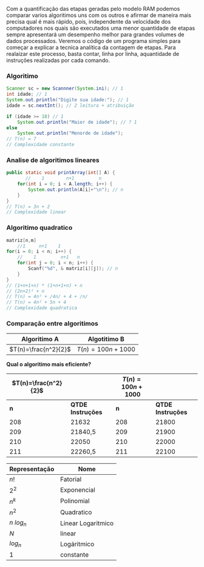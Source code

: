 Com a quantificação das etapas geradas pelo modelo RAM podemos comparar varios algoritimos uns com os outros e afirmar de maneira mais precisa qual é mais rápido, pois, independente da velocidade dos computadores nos quais são executados uma menor quantidade de etapas sempre apresentará um desempenho melhor para grandes volumes de dados processados.
Veremos o código de um programa simples para começar a explicar a tecnica analítica da contagem de etapas. 
Para realaizar este processo, basta contar, linha por linha, aquantidade de instruções realizadas por cada comando.
### Algoritimo
```java
Scanner sc = new Scannner(System.ini); // 1
int idade; // 1
System.out.println("Digite sua idade:"); // 1
idade = sc.nextInt(); // 2 leitura + atribuição

if (idade >= 18) // 1
	System.out.println("Maior de idade"); // ? 1
else
	System.out.println("Menorde de idade");
// T(n) = 7
// Complexidade constante
```
### Analise de algoritimos lineares
```java
public static void printArray(int[] A) {
	   //    1        n+1         n
	for(int i = 0; i < A.length; i++) {
		System.out.println(A[i]+"\n"); // n
	}
}
// T(n) = 3n + 2
// Complexidade linear
```
### Algoritimo quadratico
```c
matriz[n,m]
    //1     n+1    1
for(i = 0; i < n; i++) {
	//    1         n+1   n
	for(int j = 0; i < n; i++) {
		Scanf("%d", & matriz[i][j]); // n
	}
}
// (1+n+1+n) * (1+n+1+n) + n
// (2n+2)² + n
// T(n) = 4n² + /4n/ + 4 + /n/
// T(n) = 4n² + 5n + 4
// Complexidade quadratica
```
### Comparação entre algoritimos
| Algoritimo A         | Algotitimo B     |
| -------------------- | ---------------- |
| $T(n)=\frac{n^2}{2}$ | $T(n)=100n+1000$ |

**Qual o algoritimo mais eficiente?**

| $T(n)=\frac{n^2}{2}$ |                 | $T(n)=100n+1000$ |                 |
| -------------------- | --------------- | ---------------- | --------------- |
| **n**                    | **QTDE Instruções** | **n**                | **QTDE Instruções** |
| 208                  | 21632           | 208              |       21800          |
| 209                  | 21840,5         | 209              |       21900          |
| 210                  | 22050           | 210              |        22000         |
| 211                  | 22260,5         | 211              |        22100         |

| Representação | Nome               |
| ------------- | ------------------ |
| $n!$          | Fatorial           |
| $2^2$         | Exponencial        |
| $n^k$         | Polinomial         |
| $n^2$         | Quadratico         |
| $n\text{ } log_n$     | Linear Logaritmico |
| $N$           | linear             |
| $log_n$       | Logáritmico        |
| $1$              |     constante               |

